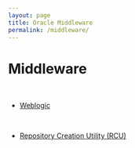```yaml
---
layout: page
title: Oracle Middleware
permalink: /middleware/
---
```


# Middleware


<br/>

<ul>
    <li><a href="/middleware/weblogic/">Weblogic</a></li>
</ul>


<br/>

<ul>
    <li><a href="/middleware/rcu/">Repository Creation Utility (RCU)</a></li>
</ul>

